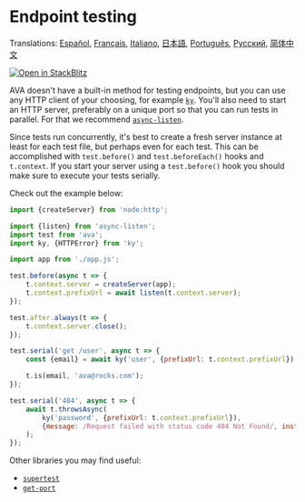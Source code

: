 # Endpoint testing

Translations: [Español](https://github.com/avajs/ava-docs/blob/main/es_ES/docs/recipes/endpoint-testing.md), [Français](https://github.com/avajs/ava-docs/blob/main/fr_FR/docs/recipes/endpoint-testing.md), [Italiano](https://github.com/avajs/ava-docs/blob/main/it_IT/docs/recipes/endpoint-testing.md), [日本語](https://github.com/avajs/ava-docs/blob/main/ja_JP/docs/recipes/endpoint-testing.md), [Português](https://github.com/avajs/ava-docs/blob/main/pt_BR/docs/recipes/endpoint-testing.md), [Русский](https://github.com/avajs/ava-docs/blob/main/ru_RU/docs/recipes/endpoint-testing.md), [简体中文](https://github.com/avajs/ava-docs/blob/main/zh_CN/docs/recipes/endpoint-testing.md)

[![Open in StackBlitz](https://developer.stackblitz.com/img/open_in_stackblitz.svg)](https://stackblitz.com/github/avajs/ava/tree/main/examples/endpoint-testing?file=test.js&terminal=test&view=editor)

AVA doesn't have a built-in method for testing endpoints, but you can use any HTTP client of your choosing, for example [`ky`](https://github.com/sindresorhus/ky). You'll also need to start an HTTP server, preferably on a unique port so that you can run tests in parallel. For that we recommend [`async-listen`](https://github.com/vercel/async-listen).

Since tests run concurrently, it's best to create a fresh server instance at least for each test file, but perhaps even for each test. This can be accomplished with `test.before()` and `test.beforeEach()` hooks and `t.context`. If you start your server using a `test.before()` hook you should make sure to execute your tests serially.

Check out the example below:

```js
import {createServer} from 'node:http';

import {listen} from 'async-listen';
import test from 'ava';
import ky, {HTTPError} from 'ky';

import app from './app.js';

test.before(async t => {
	t.context.server = createServer(app);
	t.context.prefixUrl = await listen(t.context.server);
});

test.after.always(t => {
	t.context.server.close();
});

test.serial('get /user', async t => {
	const {email} = await ky('user', {prefixUrl: t.context.prefixUrl}).json();

	t.is(email, 'ava@rocks.com');
});

test.serial('404', async t => {
	await t.throwsAsync(
		ky('password', {prefixUrl: t.context.prefixUrl}),
		{message: /Request failed with status code 404 Not Found/, instanceOf: HTTPError},
	);
});
```

Other libraries you may find useful:

- [`supertest`](https://github.com/visionmedia/supertest)
- [`get-port`](https://github.com/sindresorhus/get-port)
